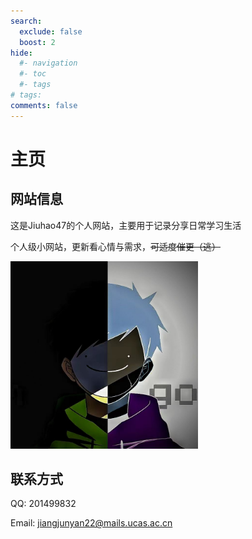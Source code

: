 ```yaml
---
search:
  exclude: false
  boost: 2
hide:
  #- navigation
  #- toc
  #- tags
# tags:
comments: false
---
```

# 主页

## 网站信息

这是Jiuhao47的个人网站，主要用于记录分享日常学习生活

个人级小网站，更新看心情与需求，~~可适度催更（逃）~~

<img src="assets/logo.jpg" alt="Logo of Jiuhao47" width="300" height="300">

## 联系方式

QQ: 201499832

Email: <a href="mailto:jiangjunyan22@mails.ucas.ac.cn">jiangjunyan22@mails.ucas.ac.cn</a>


